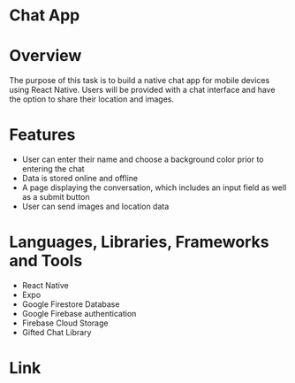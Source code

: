 # Chat App

# Overview
  The purpose of this task is to build a native chat app for mobile devices using React Native. Users will be provided with a chat interface and have the option to share their location and images.

# Features
  - User can enter their name and choose a background color prior to entering the chat
  - Data is stored online and offline
  - A page displaying the conversation, which includes an input field as well as a submit button
  - User can send images and location data 

# Languages, Libraries, Frameworks and Tools
- React Native
- Expo
- Google Firestore Database
- Google Firebase authentication
- Firebase Cloud Storage
- Gifted Chat Library

# Link
